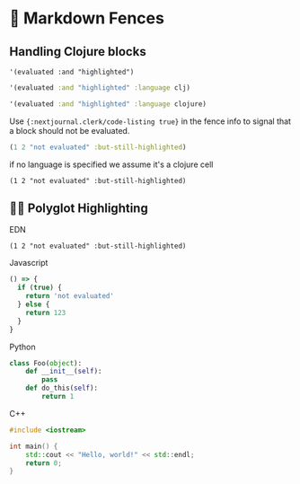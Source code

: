 # 🤺 Markdown Fences
## Handling Clojure blocks

```
'(evaluated :and "highlighted")
```

```clj
'(evaluated :and "highlighted" :language clj)
```

```clojure
'(evaluated :and "highlighted" :language clojure)
```

Use `{:nextjournal.clerk/code-listing true}` in the fence info to signal that a block should not be evaluated.

```clojure {:nextjournal.clerk/code-listing true}
(1 2 "not evaluated" :but-still-highlighted)
```
if no language is specified we assume it's a clojure cell
```{:nextjournal.clerk/code-listing true}
(1 2 "not evaluated" :but-still-highlighted)
```

## 🏳️‍🌈 Polyglot Highlighting

EDN

```edn
(1 2 "not evaluated" :but-still-highlighted)
```

Javascript

```js
() => {
  if (true) {
    return 'not evaluated'
  } else {
    return 123
  }
}
```

Python

```py
class Foo(object):
    def __init__(self):
        pass
    def do_this(self):
        return 1
```

C++

```c++
#include <iostream>

int main() {
    std::cout << "Hello, world!" << std::endl;
    return 0;
}
```

